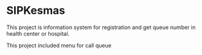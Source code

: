 # SIPKesmas
This project is information system for registration and get queue number in health center or hospital.

This project included menu for call queue

